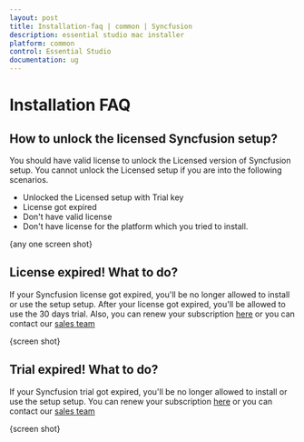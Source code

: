 ```yaml
---
layout: post
title: Installation-faq | common | Syncfusion
description: essential studio mac installer
platform: common
control: Essential Studio
documentation: ug
---
```


# Installation FAQ

## How to unlock the licensed Syncfusion setup?

You should have valid license to unlock the Licensed version of Syncfusion setup. You cannot unlock the Licensed setup if you are into the following scenarios.

* Unlocked the Licensed setup with Trial key
* License got expired
* Don't have valid license
* Don't have license for the platform which you tried to install.

{any one screen shot}

## License expired! What to do?

If your Syncfusion license got expired, you'll be no longer allowed to install or use the setup setup. After your license got expired, you'll be allowed to use the 30 days trial. Also, you can renew your subscription [here](https://www.syncfusion.com/sales/products) or you can contact our [sales team](salessupport@syncfusion.com)

{screen shot}

## Trial expired! What to do?

If your Syncfusion trial got expired, you'll be no longer allowed to install or use the setup setup. You can renew your subscription [here](https://www.syncfusion.com/sales/products) or you can contact our [sales team](salessupport@syncfusion.com)

{screen shot} 






